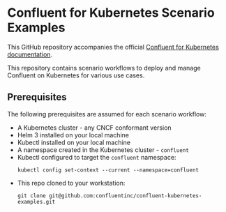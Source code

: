 # Confluent for Kubernetes Scenario Examples

This GitHub repository accompanies the official [Confluent for Kubernetes documentation](https://docs.confluent.io/operator/current/overview.html).

This repository contains scenario workflows to deploy and manage Confluent
on Kubernetes for various use cases.

## Prerequisites

The following prerequisites are assumed for each scenario workflow:

* A Kubernetes cluster - any CNCF conformant version
* Helm 3 installed on your local machine
* Kubectl installed on your local machine
* A namespace created in the Kubernetes cluster - `confluent`
* Kubectl configured to target the `confluent` namespace:
  ```
  kubectl config set-context --current --namespace=confluent
  ```
* This repo cloned to your workstation:
  ```
  git clone git@github.com:confluentinc/confluent-kubernetes-examples.git
  ```